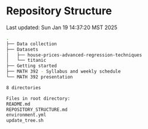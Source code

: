 # Repository Structure
Last updated: Sun Jan 19 14:37:20 MST 2025

```bash
.
├── Data collection
├── Datasets
│   ├── house-prices-advanced-regression-techniques
│   └── titanic
├── Getting started
├── MATH 392 - Syllabus and weekly schedule
└── MATH 392 presentation

8 directories

Files in root directory:
README.md
REPOSITORY_STRUCTURE.md
environment.yml
update_tree.sh
```
